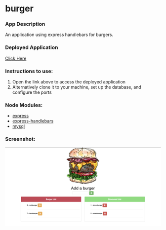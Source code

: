 # burger

### App Description
An application using express handlebars for burgers.

### Deployed Application
[Click Here](https://quiet-fjord-56034.herokuapp.com/)

### Instructions to use:
1. Open the link above to access the deployed application
2. Alternatively clone it to your machine, set up the database, and configure the ports

### Node Modules:
* [express](https://www.npmjs.com/package/express)
* [express-handlebars](https://www.npmjs.com/package/express-handlebars)
* [mysql](https://www.npmjs.com/package/mysql)

### Screenshot:
![Screenshot](./public/assets/img/screenshot.png)